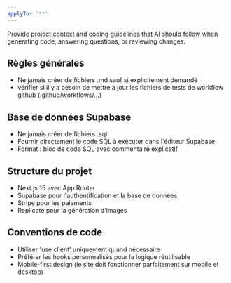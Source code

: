 ```yaml
---
applyTo: '**'
---
```

Provide project context and coding guidelines that AI should follow when generating code, answering questions, or reviewing changes.

## Règles générales
- Ne jamais créer de fichiers .md sauf si explicitement demandé
- vérifier si il y a besoin de mettre à jour les fichiers de tests de workflow github (.github/workflows/...)

## Base de données Supabase
- Ne jamais créer de fichiers .sql
- Fournir directement le code SQL à exécuter dans l'éditeur Supabase
- Format : bloc de code SQL avec commentaire explicatif

## Structure du projet
- Next.js 15 avec App Router
- Supabase pour l'authentification et la base de données
- Stripe pour les paiements
- Replicate pour la génération d'images

## Conventions de code
- Utiliser 'use client' uniquement quand nécessaire
- Préférer les hooks personnalisés pour la logique réutilisable
- Mobile-first design (le site doit fonctionner parfaitement sur mobile et desktop)